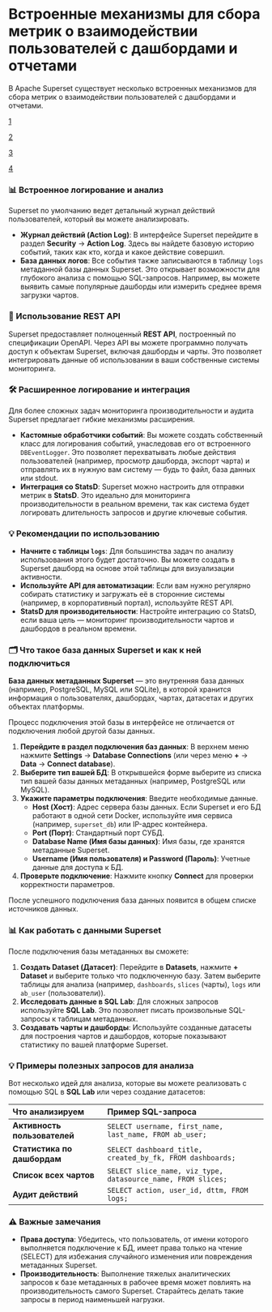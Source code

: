 # Встроенные механизмы для сбора метрик о взаимодействии пользователей с дашбордами и отчетами
В Apache Superset существует несколько встроенных механизмов для сбора метрик о взаимодействии пользователей с дашбордами и отчетами. 

[1](https://superset.apache.org/docs/configuration/event-logging/)

[2](https://wamuyuwanjohi97.medium.com/usage-analytics-for-superset-on-superset-7f6d3076ebcb)

[3](https://superset.apache.org/docs/api/#:~:text=permanent%20link%20state-,LogRestApi)

[4](https://github.com/statsd/statsd)


### 📊 Встроенное логирование и анализ

Superset по умолчанию ведет детальный журнал действий пользователей, который вы можете анализировать.

- **Журнал действий (Action Log)**: В интерфейсе Superset перейдите в раздел **Security** → **Action Log**. Здесь вы найдете базовую историю событий, таких как кто, когда и какое действие совершил.
- **База данных логов**: Все события также записываются в таблицу `logs` метаданной базы данных Superset. Это открывает возможности для глубокого анализа с помощью SQL-запросов. Например, вы можете выявить самые популярные дашборды или измерить среднее время загрузки чартов.

### 🔌 Использование REST API

Superset предоставляет полноценный **REST API**, построенный по спецификации OpenAPI. Через API вы можете программно получать доступ к объектам Superset, включая дашборды и чарты. Это позволяет интегрировать данные об использовании в ваши собственные системы мониторинга.

### 🛠️ Расширенное логирование и интеграция

Для более сложных задач мониторинга производительности и аудита Superset предлагает гибкие механизмы расширения.

- **Кастомные обработчики событий**: Вы можете создать собственный класс для логирования событий, унаследовав его от встроенного `DBEventLogger`. Это позволяет перехватывать любые действия пользователей (например, просмотр дашборда, экспорт чарта) и отправлять их в нужную вам систему — будь то файл, база данных или stdout.
- **Интеграция со StatsD**: Superset можно настроить для отправки метрик в **StatsD**. Это идеально для мониторинга производительности в реальном времени, так как система будет логировать длительность запросов и другие ключевые события.

### 💡 Рекомендации по использованию

- **Начните с таблицы `logs`**: Для большинства задач по анализу использования этого будет достаточно. Вы можете создать в Superset дашборд на основе этой таблицы для визуализации активности.
- **Используйте API для автоматизации**: Если вам нужно регулярно собирать статистику и загружать её в сторонние системы (например, в корпоративный портал), используйте REST API.
- **StatsD для производительности**: Настройте интеграцию со StatsD, если ваша цель — мониторинг производительности чартов и дашбордов в реальном времени.

### 🗂️ Что такое база данных Superset и как к ней подключиться

**База данных метаданных Superset** — это внутренняя база данных (например, PostgreSQL, MySQL или SQLite), в которой хранится информация о пользователях, дашбордах, чартах, датасетах и других объектах платформы.

Процесс подключения этой базы в интерфейсе не отличается от подключения любой другой базы данных.

1.  **Перейдите в раздел подключения баз данных**: В верхнем меню нажмите **Settings** → **Database Connections** (или через меню **+** → **Data** → **Connect database**).
2.  **Выберите тип вашей БД**: В открывшейся форме выберите из списка тип вашей базы данных метаданных (например, PostgreSQL или MySQL).
3.  **Укажите параметры подключения**: Введите необходимые данные.
    *   **Host (Хост)**: Адрес сервера базы данных. Если Superset и его БД работают в одной сети Docker, используйте имя сервиса (например, `superset_db`) или IP-адрес контейнера.
    *   **Port (Порт)**: Стандартный порт СУБД.
    *   **Database Name (Имя базы данных)**: Имя базы, где хранятся метаданные Superset.
    *   **Username (Имя пользователя) и Password (Пароль)**: Учетные данные для доступа к БД.
4.  **Проверьте подключение**: Нажмите кнопку **Connect** для проверки корректности параметров.

После успешного подключения база данных появится в общем списке источников данных.

### 📊 Как работать с данными Superset

После подключения базы метаданных вы сможете:

1.  **Создать Dataset (Датасет)**: Перейдите в **Datasets**, нажмите **+ Dataset** и выберите только что подключенную базу. Затем выберите таблицы для анализа (например, `dashboards`, `slices` (чарты), `logs` или `ab_user` (пользователи)).
2.  **Исследовать данные в SQL Lab**: Для сложных запросов используйте **SQL Lab**. Это позволяет писать произвольные SQL-запросы к таблицам метаданных.
3.  **Создавать чарты и дашборды**: Используйте созданные датасеты для построения чартов и дашбордов, которые показывают статистику по вашей платформе Superset.

### 💡 Примеры полезных запросов для анализа

Вот несколько идей для анализа, которые вы можете реализовать с помощью SQL в **SQL Lab** или через создание датасетов:

| **Что анализируем** | **Пример SQL-запроса** |
| :--- | :--- |
| **Активность пользователей** | `SELECT username, first_name, last_name, FROM ab_user;` |
| **Статистика по дашбордам** | `SELECT dashboard_title, created_by_fk, FROM dashboards;` |
| **Список всех чартов** | `SELECT slice_name, viz_type, datasource_name, FROM slices;` |
| **Аудит действий** | `SELECT action, user_id, dttm, FROM logs;` |

### ⚠️ Важные замечания

*   **Права доступа**: Убедитесь, что пользователь, от имени которого выполняется подключение к БД, имеет права только на чтение (SELECT) для избежания случайного изменения или повреждения метаданных Superset.
*   **Производительность**: Выполнение тяжелых аналитических запросов к базе метаданных в рабочее время может повлиять на производительность самого Superset. Старайтесь делать такие запросы в период наименьшей нагрузки.
